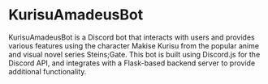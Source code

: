 # KurisuAmadeusBot
KurisuAmadeusBot is a Discord bot that interacts with users and provides various features using the character Makise Kurisu from the popular anime and visual novel series Steins;Gate. This bot is built using Discord.js for the Discord API, and integrates with a Flask-based backend server to provide additional functionality.
